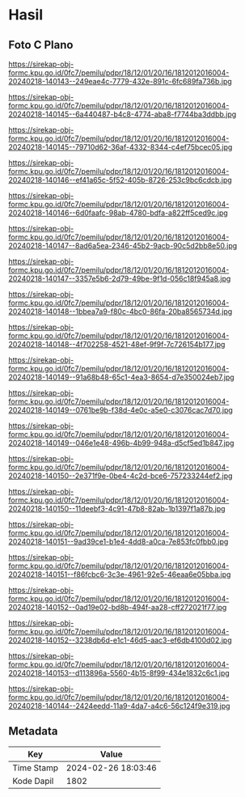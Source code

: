# Hasil

## Foto C Plano

https://sirekap-obj-formc.kpu.go.id/0fc7/pemilu/pdpr/18/12/01/20/16/1812012016004-20240218-140143--249eae4c-7779-432e-891c-6fc689fa736b.jpg

https://sirekap-obj-formc.kpu.go.id/0fc7/pemilu/pdpr/18/12/01/20/16/1812012016004-20240218-140145--6a440487-b4c8-4774-aba8-f7744ba3ddbb.jpg

https://sirekap-obj-formc.kpu.go.id/0fc7/pemilu/pdpr/18/12/01/20/16/1812012016004-20240218-140145--79710d62-36af-4332-8344-c4ef75bcec05.jpg

https://sirekap-obj-formc.kpu.go.id/0fc7/pemilu/pdpr/18/12/01/20/16/1812012016004-20240218-140146--ef41a65c-5f52-405b-8726-253c9bc6cdcb.jpg

https://sirekap-obj-formc.kpu.go.id/0fc7/pemilu/pdpr/18/12/01/20/16/1812012016004-20240218-140146--6d0faafc-98ab-4780-bdfa-a822ff5ced9c.jpg

https://sirekap-obj-formc.kpu.go.id/0fc7/pemilu/pdpr/18/12/01/20/16/1812012016004-20240218-140147--8ad6a5ea-2346-45b2-9acb-90c5d2bb8e50.jpg

https://sirekap-obj-formc.kpu.go.id/0fc7/pemilu/pdpr/18/12/01/20/16/1812012016004-20240218-140147--3357e5b6-2d79-49be-9f1d-056c18f945a8.jpg

https://sirekap-obj-formc.kpu.go.id/0fc7/pemilu/pdpr/18/12/01/20/16/1812012016004-20240218-140148--1bbea7a9-f80c-4bc0-86fa-20ba8565734d.jpg

https://sirekap-obj-formc.kpu.go.id/0fc7/pemilu/pdpr/18/12/01/20/16/1812012016004-20240218-140148--4f702258-4521-48ef-9f9f-7c726154b177.jpg

https://sirekap-obj-formc.kpu.go.id/0fc7/pemilu/pdpr/18/12/01/20/16/1812012016004-20240218-140149--91a68b48-65c1-4ea3-8654-d7e350024eb7.jpg

https://sirekap-obj-formc.kpu.go.id/0fc7/pemilu/pdpr/18/12/01/20/16/1812012016004-20240218-140149--0761be9b-f38d-4e0c-a5e0-c3076cac7d70.jpg

https://sirekap-obj-formc.kpu.go.id/0fc7/pemilu/pdpr/18/12/01/20/16/1812012016004-20240218-140149--046e1e48-496b-4b99-948a-d5cf5ed1b847.jpg

https://sirekap-obj-formc.kpu.go.id/0fc7/pemilu/pdpr/18/12/01/20/16/1812012016004-20240218-140150--2e371f9e-0be4-4c2d-bce6-757233244ef2.jpg

https://sirekap-obj-formc.kpu.go.id/0fc7/pemilu/pdpr/18/12/01/20/16/1812012016004-20240218-140150--11deebf3-4c91-47b8-82ab-1b1397f1a87b.jpg

https://sirekap-obj-formc.kpu.go.id/0fc7/pemilu/pdpr/18/12/01/20/16/1812012016004-20240218-140151--9ad39ce1-b1e4-4dd8-a0ca-7e853fc0fbb0.jpg

https://sirekap-obj-formc.kpu.go.id/0fc7/pemilu/pdpr/18/12/01/20/16/1812012016004-20240218-140151--f86fcbc6-3c3e-4961-92e5-46eaa6e05bba.jpg

https://sirekap-obj-formc.kpu.go.id/0fc7/pemilu/pdpr/18/12/01/20/16/1812012016004-20240218-140152--0ad19e02-bd8b-494f-aa28-cff272021f77.jpg

https://sirekap-obj-formc.kpu.go.id/0fc7/pemilu/pdpr/18/12/01/20/16/1812012016004-20240218-140152--3238db6d-e1c1-46d5-aac3-ef6db4100d02.jpg

https://sirekap-obj-formc.kpu.go.id/0fc7/pemilu/pdpr/18/12/01/20/16/1812012016004-20240218-140153--d113896a-5560-4b15-8f99-434e1832c6c1.jpg

https://sirekap-obj-formc.kpu.go.id/0fc7/pemilu/pdpr/18/12/01/20/16/1812012016004-20240218-140144--2424eedd-11a9-4da7-a4c6-56c124f9e319.jpg


## Metadata

| Key        | Value               |
| ---------- | ------------------- |
| Time Stamp | 2024-02-26 18:03:46 |
| Kode Dapil | 1802                |



